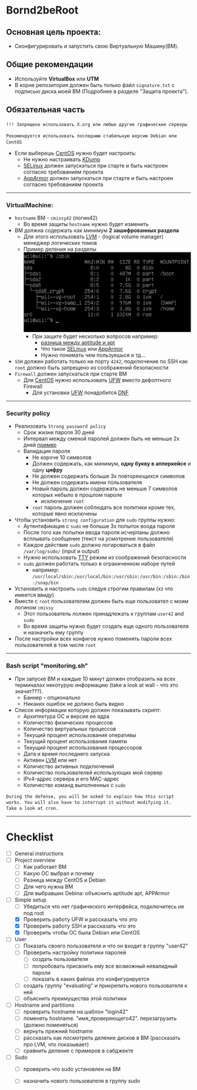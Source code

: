 # Bornd2beRoot

## Основная цель проекта:

* Сконфигурировать и запустить свою Виртуальную Машину(ВМ).

## Общие рекомендации

* Используйте **VirtualBox** или **UTM**
* В корне репозитория должен быть только файл `signature.txt` с подписью диска моей ВМ (Подробнее в разделе "Защита
  проекта").

## Обязательная часть

`!!! Запрещено использовать X.org или любые другие графические серверы`

`
Рекомендуется использовать последнюю стабильную версию Debian или CentOS
`

* Если выберешь [CentOS](https://ru.wikipedia.org/wiki/CentOS) нужно будет настроить:
    * Не нужно настраивать [KDump](https://habr.com/ru/company/selectel/blog/226487/)
    * [SELinux](https://ru.wikipedia.org/wiki/SELinux) должен запускаться при старте и быть настроен согласно
      требованиям проекта
    * [AppArmor](https://ru.wikipedia.org/wiki/AppArmor) должен запускаться при старте и быть настроен согласно
      требованиям проекта

---

### VirtualMachine:

* `hostname` ВМ - `cmissy42` (логин42)
    * Во время защиты `hostname` нужно будет изменить
* ВМ должна содержать как минимум **2 зашифрованных раздела**
    * Для этого использовать [LVM](https://ru.wikipedia.org/wiki/LVM) - (logical volume manager) менеджер логических
      томов
    * Пример деления на разделы ![partitioning example](partitioning_example.png)
        * При защите будет несколько вопросов например:
            * [разница между aptitude и apt](https://qastack.ru/server/21105/whats-the-difference-between-apt-get-and-aptitude#:~:text=apt%2Dget%20%D0%B1%D1%83%D0%B4%D0%B5%D1%82%20%D1%85%D1%80%D0%B0%D0%BD%D0%B8%D1%82%D1%8C%20%D0%B8%D1%85,%D0%B2%D1%8B%20%D1%83%D0%B4%D0%B0%D0%BB%D0%B8%D1%82%D0%B5%20%C2%AB%D0%BE%D1%81%D0%BD%D0%BE%D0%B2%D0%BD%D0%BE%D0%B9%C2%BB%20%D0%BF%D0%B0%D0%BA%D0%B5%D1%82.&text=aptitude%20%D0%B8%D0%BB%D0%B8%20apt%20%D1%84%D0%B0%D0%BA%D1%82%D0%B8%D1%87%D0%B5%D1%81%D0%BA%D0%B8%20%D0%BD%D0%B5,%D0%BF%D0%B0%D0%BA%D0%B5%D1%82%20%D1%83%D1%81%D1%82%D0%B0%D0%BD%D0%BE%D0%B2%D0%BB%D0%B5%D0%BD%20%D0%B2%D1%80%D1%83%D1%87%D0%BD%D1%83%D1%8E%20%D0%B8%D0%BB%D0%B8%20%D0%B0%D0%B2%D1%82%D0%BE%D0%BC%D0%B0%D1%82%D0%B8%D1%87%D0%B5%D1%81%D0%BA%D0%B8.)
            * Что такое [SELinux](https://ru.wikipedia.org/wiki/SELinux)
              или [AppArmor](https://ru.wikipedia.org/wiki/AppArmor)
            * Нужно понимать чем пользуешься и тд...
* `SSH` должен работать только на порту `4242`, подключение по SSH как `root` должно быть запрещено из соображений
  безопасности
* `Firewall` должен запускаться при старте ВМ
    * Для [CentOS](https://ru.wikipedia.org/wiki/CentOS) нужно
      использовать [UFW](https://help.ubuntu.ru/wiki/%D1%80%D1%83%D0%BA%D0%BE%D0%B2%D0%BE%D0%B4%D1%81%D1%82%D0%B2%D0%BE_%D0%BF%D0%BE_ubuntu_server/%D0%B1%D0%B5%D0%B7%D0%BE%D0%BF%D0%B0%D1%81%D0%BD%D0%BE%D1%81%D1%82%D1%8C/firewall)
      вместо дефолтного Firewall
        * Для
          установки [UFW](https://help.ubuntu.ru/wiki/%D1%80%D1%83%D0%BA%D0%BE%D0%B2%D0%BE%D0%B4%D1%81%D1%82%D0%B2%D0%BE_%D0%BF%D0%BE_ubuntu_server/%D0%B1%D0%B5%D0%B7%D0%BE%D0%BF%D0%B0%D1%81%D0%BD%D0%BE%D1%81%D1%82%D1%8C/firewall)
          понадобится [DNF](https://ru.wikipedia.org/wiki/DNF_(%D0%BC%D0%B5%D0%BD%D0%B5%D0%B4%D0%B6%D0%B5%D1%80_%D0%BF%D0%B0%D0%BA%D0%B5%D1%82%D0%BE%D0%B2))

---

### Security policy

* Реализовать `Strong password policy`
    * Срок жизни пароля 30 дней
    * Интервал между сменой паролей должен быть не меньше 2х
      дней [пример](https://www.unixmen.com/password-management-linux-using-chage/)
    * Валидация пароля
        * Не короче 10 символов
        * Должен содержать, как минимум, **одну букву в апперкейсе** и одну **цифру**
        * Не должен содержать больше 3х повторяющихся символов
        * Не должен содержать имени пользователя
        * Новый пароль должен содержать не меньше 7 символов которых небыло в прошлом пароле
            * исключение `root`
        * `root` пароль должен соблюдать все политики кроме тех, которые явно исключены
* Чтобы установить `strong configuration` для `sudo` группы нужно:
    * Аутентификация с `sudo` не больше 3х попыток воода пароля
    * После того как попытки ввода пароля исчерпаны должно всплывать сообщение (текст на усмотрение пользователя)
    * Каждое действие `sudo` должно логироваться в файл `/var/log/sudo/` (input и output)
    * Нужно использовать [TTY](https://zalinux.ru/?p=4490) режим из соображений безопасности
    * `sudo` должен работать только в ограниченном наборе путей
        * например: `/usr/local/sbin:/usr/local/bin:/usr/sbin:/usr/bin:/sbin:/bin:/snap/bin`
* Установить и настроить `sudo` следуя строгим правилам (хз что имеется ввиду)
* Вместе с `root` пользователем должен быть еще пользовател с моим логином `cmissy`
    * Этот пользователь лолжен принадлежать к группам `user42` and `sudo`
    * Во время защиты нужно будет создать еще одного пользователя и назначить ему группу
* После настройки всех конфигов нужно поменять пароли всех пользователей в том числе `root`

---

### Bash script "monitoring.sh"

* При запуске ВМ и каждые 10 минут должен отобразить на всех терминалах некотурую информацию (take a look at wall - что
  это значит???).
    * Баннер - опционально
    * Никаких ошибок не должно быть видно
* Список информации которую должен показывать скрипт:
    * Архитектура ОС и версия ее ядра
    * Количество физических процессов
    * Количество виртуальных процессов
    * Текущий процент использования оперативы
    * Текущий процент использования памяти
    * Текущий процент использования процессоров
    * Дата и время последнего запуска
    * Активен [LVM](https://ru.wikipedia.org/wiki/LVM) или нет
    * Количество активных подключений
    * Количество пользователей использующих мой сервер
    * IPv4-адрес сервера и его MAC-адрес
    * Количество команд выполненных с `sudo`

```
During the defense, you will be asked to explain how this script
works. You will also have to interrupt it without modifying it.
Take a look at cron.
```

---
# Checklist
- [ ] General instructions
- [ ] Project overview
  - [ ] Как работает ВМ
  - [ ] Какую ОС выбрал и почему 
  - [ ] Разница между CentOS и Debian
  - [ ] Для чего нужна ВМ
  - [ ] Для выбравших Debina: объяснить aptitude apt, APPArmor
- [ ] Simple setup
  - [ ] Убедиться что нет графического интерфейса, подключитесь не под root
  - [x] Проверить работу UFW и рассказать что это
  - [x] Проверить работу SSH и рассказать что это
  - [x] Проверить чтобы ОС была Debian или CentOS
- [ ] User
  - [ ] Показать своего пользователя и что он входит в группу "user42"
  - [ ] Проверить настройку политики паролей
    - [ ] создать пользователя
    - [ ] попробовать присвоить ему все возможный невалидный пароли
    - [ ] показать в каких файлах это конфигурируется
  - [ ] создать группу "evaluating" и прикрепить нового пользователя к ней
  - [ ] объяснить преимущества этой политики
- [ ] Hostname and partitions
  - [ ] проверить hostname на шаблон "login42"
  - [ ] поменять hostname. "имя_проверяющего42". перезагрузить (должно поменяться)
  - [ ] вернуть прежний hostname
  - [ ] рассказать как посмотреть деление дисков в ВМ (рассказать про LVM, что показывает)
  - [ ] сравнить деление с примеров в сабджекте
- [ ] Sudo
  - [ ] проверить что sudo установлен на ВМ
  - [ ] назначить нового пользователя в группу sudo 

